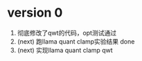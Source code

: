 # version 0
1. 彻底修改了qwt的代码，opt测试通过
1. (next) 跑llama quant clamp实验结果 done
1. (next) 实现llama quant clamp qwt
